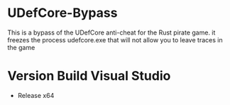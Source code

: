 # UDefCore-Bypass
This is a bypass of the UDefCore anti-cheat for the Rust pirate game. it freezes the process udefcore.exe that will not allow you to leave traces in the game

# Version Build Visual Studio
- Release x64
